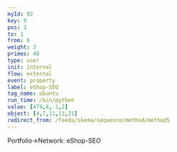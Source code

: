 ```yaml
---
myId: 92
key: 9
pos: 3
to: 1
from: 6
weight: 3
primes: 40
type: user
init: internal
flow: external
event: property
label: eShop-SEO
tag_name: ubuntu
run_time: /bin/python
value: [479,4,-1,2]
object: [4,7,11,13,21]
redirect_from: /feeds/skema/sequence/method/method5
---
```

Portfolio->Network: eShop-SEO
